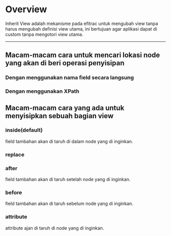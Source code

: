 # Overview
Inherit View adalah mekanisme pada efitrac untuk mengubah view tanpa harus mengubah definisi view utama, ini bertujuan agar aplikasi dapat di custom tanpa mengotori view utama.

---
## Macam-macam cara untuk mencari lokasi node yang akan di beri operasi penyisipan

### Dengan menggunakan nama field secara langsung
### Dengan menggunakan XPath
## Macam-macam cara yang ada untuk menyisipkan sebuah bagian view
### inside(default)
field tambahan akan di taruh di dalam node yang di inginkan.
### replace
### after
field tambahan akan di taruh setelah node yang di inginkan.
### before
field tambahan akan di taruh sebelum node yang di inginkan.
### attribute
attribute ajan di taruh di node yang di inginkan.

